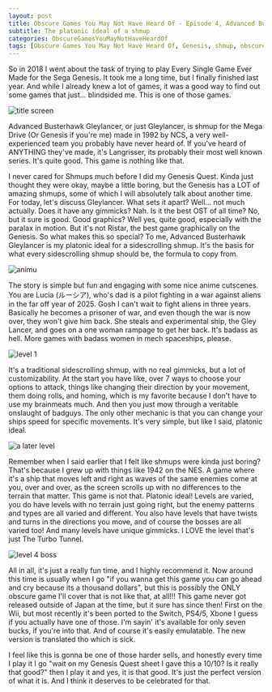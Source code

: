 ```yaml
---
layout: post
title: Obscure Games You May Not Have Heard Of - Episode 4, Advanced Busterhawk Gleylancer
subtitle: The platonic ideal of a shmup
categories: ObscureGamesYouMayNotHaveHeardOf
tags: [Obscure Games You May Not Have Heard Of, Genesis, shmup, obscure games, Advanced Busterhawk Gleylancer]
---
```




So in 2018 I went about the task of trying to play Every Single Game Ever Made for the Sega Genesis. It took me a long time, but I finally finished last year. And while I already knew a lot of games, it was a good way to find out some games that just... blindsided me. This is one of those games.

<img src="https://i.imgur.com/tZz1Oni.png" alt="title screen">

Advanced Busterhawk Gleylancer, or just Gleylancer, is shmup for the Mega Drive (Or Genesis if you're me) made in 1992 by NCS, a very well-experienced team you probably have never heard of. If you've heard of ANYTHING they've made, it's Langrisser, its probably their most well known series. It's quite good. This game is nothing like that.

I never cared for Shmups much before I did my Genesis Quest. Kinda just thought they were okay, maybe a little boring, but the Genesis has a LOT of amazing shmups, some of which I will absolutely talk about another time. For today, let's discuss Gleylancer. What sets it apart? Well... not much actually. Does it have any gimmicks? Nah. Is it the best OST of all time? No, but it sure is good. Good graphics? Well yes, quite good, especially with the paralax in motion. But it's not Ristar, the best game graphically on the Genesis. So what makes this so special?
To me, Advanced Busterhawk Gleylancer is my platonic ideal for a sidescrolling shmup. It's the basis for what every sidescrolling shmup should be, the formula to copy from. 

<img src="https://i.imgur.com/KivK0PO.png" alt="animu">

The story is simple but fun and engaging with some nice anime cutscenes. You are Lucia (ルーシア), who's dad is a pilot fighting in a war against aliens in the far off year of 2025. Gosh I can't wait to fight aliens in three years. Basically he becomes a prisoner of war, and even though the war is now over, they won't give him back. She steals and experimental ship, the Gley Lancer, and goes on a one woman rampage to get her back. It's badass as hell. More games with badass women in mech spaceships, please.

<img src="https://i.imgur.com/ItODQ37.png" alt="level 1">

It's a traditional sidescrolling shmup, with no real gimmicks, but a lot of customizability. At the start you have like, over 7 ways to choose your options to attack, things like changing their direction by your movement, them doing rolls, and homing, which is my favorite because I don't have to use my brainmeats much. And then you just mow through a veritable onslaught of badguys. The only other mechanic is that you can change your ships speed for specific movements. It's very simple, but like I said, platonic ideal.

<img src="https://i.imgur.com/kVrhmxL.png" alt="a later level">

Remember when I said earlier that I felt like shmups were kinda just boring? That's because I grew up with things like 1942 on the NES. A game where it's a ship that moves left and right as waves of the same enemies come at you, over and over, as the screen scrolls up with no differences to the terrain that matter. This game is not that. Platonic ideal! Levels are varied, you do have levels with no terrain just going right, but the enemy patterns and types are all varied and different. You also have levels that have twists and turns in the directions you move, and of course the bosses are all varied too! And many levels have unique gimmicks. I LOVE the level that's just The Turbo Tunnel.


<img src="https://i.imgur.com/pMT05ba.png" alt="level 4 boss">

All in all, it's just a really fun time, and I highly recommend it. Now around this time is usually when I go "if you wanna get this game you can go ahead and cry because its a thousand dollars", but this is possibly the ONLY obscure game I'll cover that is not like that, at all!!! This game never got released outside of Japan at the time, but it sure has since then! First on the Wii, but most recently it's been ported to the Switch, PS4/5, Xbone I guess if you actually have one of those. I'm sayin' it's available for only seven bucks, if you're into that. And of course it's easily emulatable. The new version is translated tho which is sick.

I feel like this is gonna be one of those harder sells, and honestly every time I play it I go "wait on my Genesis Quest sheet I gave this a 10/10? Is it really that good?" then I play it and yes, it is that good. It's just the perfect version of what it is. And I think it deserves to be celebrated for that.